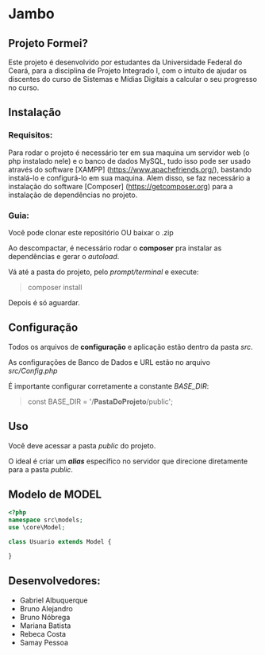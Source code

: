 # Jambo

## Projeto Formei?
Este projeto é desenvolvido por estudantes da Universidade Federal do Ceará, para a disciplina de Projeto Integrado I, com o intuito de ajudar os discentes do curso de Sistemas e Mídias Digitais a calcular o seu progresso no curso. 

## Instalação

### Requisitos:
Para rodar o projeto é necessário ter em sua maquina um servidor web (o php instalado nele) e o banco de dados MySQL, tudo isso pode ser usado através do software [XAMPP] (https://www.apachefriends.org/), bastando instalá-lo e configurá-lo em sua maquina. Alem disso, se faz necessário a instalação do software [Composer] (https://getcomposer.org) para a instalação de dependências no projeto.

### Guia:
Você pode clonar este repositório OU baixar o .zip

Ao descompactar, é necessário rodar o **composer** pra instalar as dependências e gerar o *autoload*.

Vá até a pasta do projeto, pelo *prompt/terminal* e execute:
> composer install

Depois é só aguardar.

## Configuração
Todos os arquivos de **configuração** e aplicação estão dentro da pasta *src*.

As configurações de Banco de Dados e URL estão no arquivo *src/Config.php*

É importante configurar corretamente a constante *BASE_DIR*:
> const BASE_DIR = '/**PastaDoProjeto**/public';

## Uso
Você deve acessar a pasta *public* do projeto.

O ideal é criar um ***alias*** específico no servidor que direcione diretamente para a pasta *public*.

## Modelo de MODEL
```php
<?php
namespace src\models;
use \core\Model;

class Usuario extends Model {

}
```

## Desenvolvedores:
- Gabriel Albuquerque
- Bruno Alejandro
- Bruno Nóbrega
- Mariana Batista
- Rebeca Costa
- Samay Pessoa
